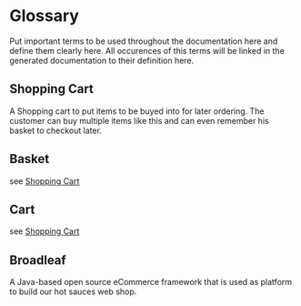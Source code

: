 # Glossary

Put important terms to be used throughout the documentation here and define them clearly here. All occurences of this terms will be linked in the generated documentation to their definition here.

## Shopping Cart
A Shopping cart to put items to be buyed into for later ordering. The customer can buy multiple items like this and can even remember his basket to checkout later.

## Basket
see [Shopping Cart](#shopping-cart)

## Cart
see [Shopping Cart](#shopping-cart)

## Broadleaf
A Java-based open source eCommerce framework that is used as platform to build our hot sauces web shop.
